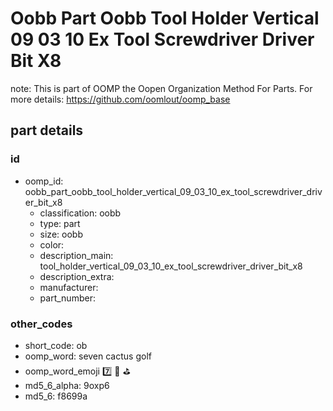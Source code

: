 # Oobb Part Oobb Tool Holder Vertical 09 03 10 Ex Tool Screwdriver Driver Bit X8  

note: This is part of OOMP the Oopen Organization Method For Parts. For more details: https://github.com/oomlout/oomp_base

##  part details





### id
* oomp_id: oobb_part_oobb_tool_holder_vertical_09_03_10_ex_tool_screwdriver_driver_bit_x8
  * classification: oobb
  * type: part
  * size: oobb
  * color: 
  * description_main: tool_holder_vertical_09_03_10_ex_tool_screwdriver_driver_bit_x8
  * description_extra: 
  * manufacturer: 
  * part_number: 

### other_codes
* short_code: ob
* oomp_word: seven cactus golf
* oomp_word_emoji :seven: :cactus: :golf:
* md5_6_alpha: 9oxp6
* md5_6: f8699a